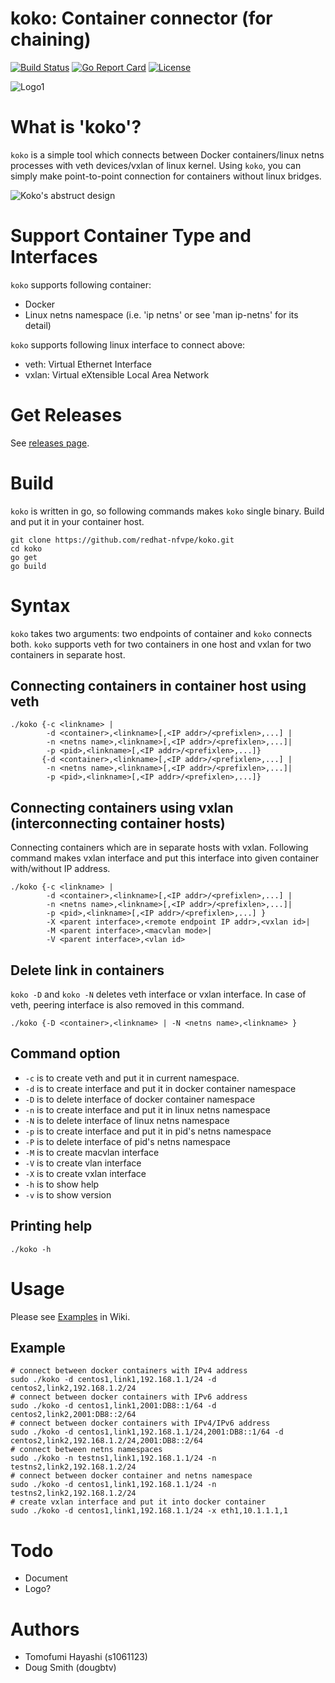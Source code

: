 # koko: Container connector (for chaining)

[![Build Status](https://travis-ci.org/redhat-nfvpe/koko.svg?branch=master)](https://travis-ci.org/redhat-nfvpe/koko) [![Go Report Card](https://goreportcard.com/badge/github.com/redhat-nfvpe/koko)](https://goreportcard.com/report/github.com/redhat-nfvpe/koko) [![License](https://img.shields.io/badge/License-Apache%202.0-blue.svg)](https://opensource.org/licenses/Apache-2.0)

![Logo1](https://raw.githubusercontent.com/wiki/redhat-nfvpe/koko/images/logo_candidate/koko_logo1.png)

# What is 'koko'?

`koko` is a simple tool which connects between Docker containers/linux netns processes with veth devices/vxlan
of linux kernel. Using `koko`, you can simply make point-to-point connection for containers without linux bridges.

![Koko's abstruct design](https://raw.githubusercontent.com/wiki/redhat-nfvpe/koko/images/koko.png)

# Support Container Type and Interfaces

`koko` supports following container:

- Docker
- Linux netns namespace (i.e. 'ip netns' or see 'man ip-netns' for its detail)

`koko` supports following linux interface to connect above:

- veth: Virtual Ethernet Interface
- vxlan: Virtual eXtensible Local Area Network

# Get Releases
See [releases page](https://github.com/redhat-nfvpe/koko/releases).

# Build

`koko` is written in go, so following commands makes `koko` single binary. Build and put it in your container host.

    git clone https://github.com/redhat-nfvpe/koko.git
    cd koko
    go get
    go build

# Syntax

`koko` takes two arguments: two endpoints of container and `koko` connects both.
`koko` supports veth for two containers in one host and vxlan for two containers in separate host.

## Connecting containers in container host using veth

    ./koko {-c <linkname> |
            -d <container>,<linkname>[,<IP addr>/<prefixlen>,...] |
            -n <netns name>,<linkname>[,<IP addr>/<prefixlen>,...]|
            -p <pid>,<linkname>[,<IP addr>/<prefixlen>,...]}
           {-d <container>,<linkname>[,<IP addr>/<prefixlen>,...] |
            -n <netns name>,<linkname>[,<IP addr>/<prefixlen>,...]|
            -p <pid>,<linkname>[,<IP addr>/<prefixlen>,...]}

## Connecting containers using vxlan (interconnecting container hosts)

Connecting containers which are in separate hosts with vxlan. Following command makes vxlan interface 
and put this interface into given container with/without IP address.

    ./koko {-c <linkname> |
            -d <container>,<linkname>[,<IP addr>/<prefixlen>,...] |
            -n <netns name>,<linkname>[,<IP addr>/<prefixlen>,...]|
            -p <pid>,<linkname>[,<IP addr>/<prefixlen>,...] }
            -X <parent interface>,<remote endpoint IP addr>,<vxlan id>|
            -M <parent interface>,<macvlan mode>|
            -V <parent interface>,<vlan id> 

## Delete link in containers

`koko -D` and `koko -N` deletes veth interface or vxlan interface. In case of veth, peering interface is also
removed in this command.

    ./koko {-D <container>,<linkname> | -N <netns name>,<linkname> }

## Command option

- `-c` is to create veth and put it in current namespace.
- `-d` is to create interface and put it in docker container namespace
- `-D` is to delete interface of docker container namespace
- `-n` is to create interface and put it in linux netns namespace
- `-N` is to delete interface of linux netns namespace
- `-p` is to create interface and put it in pid's netns namespace
- `-P` is to delete interface of pid's netns namespace
- `-M` is to create macvlan interface
- `-V` is to create vlan interface
- `-X` is to create vxlan interface
- `-h` is to show help
- `-v` is to show version

## Printing help

    ./koko -h

# Usage
Please see [Examples](https://github.com/redhat-nfvpe/koko/wiki/Examples) in Wiki.

## Example

    # connect between docker containers with IPv4 address
    sudo ./koko -d centos1,link1,192.168.1.1/24 -d centos2,link2,192.168.1.2/24
    # connect between docker containers with IPv6 address
    sudo ./koko -d centos1,link1,2001:DB8::1/64 -d centos2,link2,2001:DB8::2/64
    # connect between docker containers with IPv4/IPv6 address
    sudo ./koko -d centos1,link1,192.168.1.1/24,2001:DB8::1/64 -d centos2,link2,192.168.1.2/24,2001:DB8::2/64
    # connect between netns namespaces
    sudo ./koko -n testns1,link1,192.168.1.1/24 -n testns2,link2,192.168.1.2/24
    # connect between docker container and netns namespace
    sudo ./koko -d centos1,link1,192.168.1.1/24 -n testns2,link2,192.168.1.2/24
    # create vxlan interface and put it into docker container
    sudo ./koko -d centos1,link1,192.168.1.1/24 -x eth1,10.1.1.1,1

# Todo
- Document
- Logo?

# Authors
- Tomofumi Hayashi (s1061123)
- Doug Smith (dougbtv)
